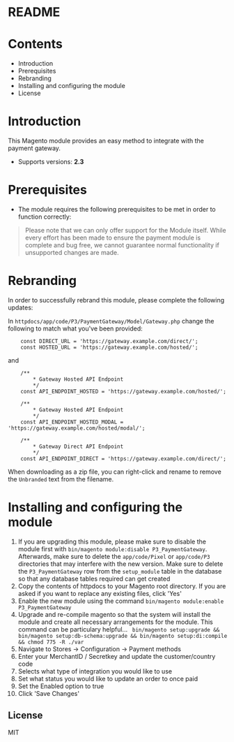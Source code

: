 # README

# Contents

- Introduction
- Prerequisites
- Rebranding
- Installing and configuring the module
- License

# Introduction

This Magento module provides an easy method to integrate with the payment gateway.
 - Supports versions: **2.3**

# Prerequisites

- The module requires the following prerequisites to be met in order to function correctly:

> Please note that we can only offer support for the Module itself. While every effort has been made to ensure the payment module is complete and bug free, we cannot guarantee normal functionality if unsupported changes are made.

# Rebranding

In order to successfully rebrand this module, please complete the following updates:

In `httpdocs/app/code/P3/PaymentGateway/Model/Gateway.php` change the following to match what you've been provided:

```
	const DIRECT_URL = 'https://gateway.example.com/direct/';
	const HOSTED_URL = 'https://gateway.example.com/hosted/';
```

and

```
	/**
		* Gateway Hosted API Endpoint
		*/
	const API_ENDPOINT_HOSTED = 'https://gateway.example.com/hosted/';

	/**
		* Gateway Hosted API Endpoint
		*/
	const API_ENDPOINT_HOSTED_MODAL = 'https://gateway.example.com/hosted/modal/';

	/**
		* Gateway Direct API Endpoint
		*/
	const API_ENDPOINT_DIRECT = 'https://gateway.example.com/direct/';
```

When downloading as a zip file, you can right-click and rename to remove the `Unbranded` text from the filename.

# Installing and configuring the module

1. If you are upgrading this module, please make sure to disable the module first with `bin/magento module:disable P3_PaymentGateway`. Afterwards, make sure to delete the `app/code/Pixel` or `app/code/P3` directories that may interfere with the new version. Make sure to delete the `P3_PaymentGateway` row from the `setup_module` table in the database so that any database tables required can get created
2. Copy the contents of httpdocs to your Magento root directory. If you are asked if you want to replace any existing files, click 'Yes'
3. Enable the new module using the command `bin/magento module:enable P3_PaymentGateway`
4. Upgrade and re-compile magento so that the system will install the module and create all necessary arrangements for the module. This command can be particulary helpful... ```
bin/magento setup:upgrade && bin/magento setup:db-schema:upgrade && bin/magento setup:di:compile && chmod 775 -R ./var```
5. Navigate to Stores -> Configuration -> Payment methods
6. Enter your MerchantID / Secretkey and update the customer/country code
7. Selects what type of integration you would like to use
8. Set what status you would like to update an order to once paid
9. Set the Enabled option to true
10. Click 'Save Changes'

License
----
MIT
